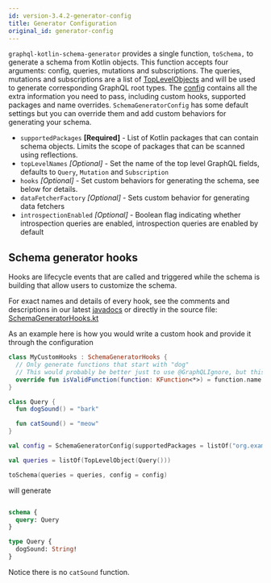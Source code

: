 ```yaml
---
id: version-3.4.2-generator-config
title: Generator Configuration
original_id: generator-config
---
```


`graphql-kotlin-schema-generator` provides a single function, `toSchema,` to generate a schema from Kotlin objects. This
function accepts four arguments: config, queries, mutations and subscriptions. The queries, mutations and subscriptions
are a list of
[TopLevelObjects](https://github.com/ExpediaGroup/graphql-kotlin/blob/master/graphql-kotlin-schema-generator/src/main/kotlin/com/expediagroup/graphql/TopLevelObject.kt)
and will be used to generate corresponding GraphQL root types. The
[config](https://github.com/ExpediaGroup/graphql-kotlin/blob/master/graphql-kotlin-schema-generator/src/main/kotlin/com/expediagroup/graphql/SchemaGeneratorConfig.kt)
contains all the extra information you need to pass, including custom hooks, supported packages and name overrides.
`SchemaGeneratorConfig` has some default settings but you can override them and add custom behaviors for generating your
schema.

* `supportedPackages` **[Required]** - List of Kotlin packages that can contain schema objects. Limits the scope of
  packages that can be scanned using reflections.
* `topLevelNames` _[Optional]_ - Set the name of the top level GraphQL fields, defaults to `Query`, `Mutation` and
  `Subscription`
* `hooks` _[Optional]_ - Set custom behaviors for generating the schema, see below for details.
* `dataFetcherFactory` _[Optional]_ - Sets custom behavior for generating data fetchers
* `introspectionEnabled` _[Optional]_ - Boolean flag indicating whether introspection queries are enabled, introspection queries are enabled by default

## Schema generator hooks

Hooks are lifecycle events that are called and triggered while the schema is building that allow users to customize the
schema.

For exact names and details of every hook, see the comments and descriptions in our latest
[javadocs](https://www.javadoc.io/doc/com.expediagroup/graphql-kotlin-schema-generator) or directly in the source file:
[SchemaGeneratorHooks.kt](https://github.com/ExpediaGroup/graphql-kotlin/blob/master/graphql-kotlin-schema-generator/src/main/kotlin/com/expediagroup/graphql/hooks/SchemaGeneratorHooks.kt)

As an example here is how you would write a custom hook and provide it through the configuration

```kotlin
class MyCustomHooks : SchemaGeneratorHooks {
  // Only generate functions that start with "dog"
  // This would probably be better just to use @GraphQLIgnore, but this is just an example
  override fun isValidFunction(function: KFunction<*>) = function.name.startsWith("dog")
}

class Query {
  fun dogSound() = "bark"

  fun catSound() = "meow"
}

val config = SchemaGeneratorConfig(supportedPackages = listOf("org.example"), hooks = MyCustomHooks())

val queries = listOf(TopLevelObject(Query()))

toSchema(queries = queries, config = config)
```

will generate

```graphql

schema {
  query: Query
}

type Query {
  dogSound: String!
}
```

Notice there is no `catSound` function.
